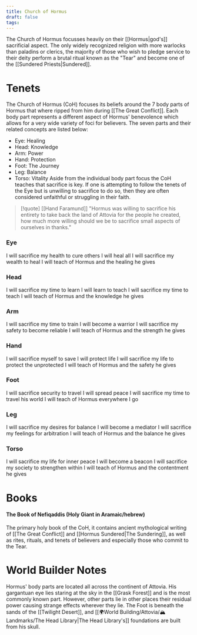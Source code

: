 ```yaml
---
title: Church of Hormus
draft: false
tags:
---
```

The Church of Hormus focusses heavily on their [[Hormus|god's]] sacrificial aspect. The only widely recognized religion with more warlocks than paladins or clerics, the majority of those who wish to pledge service to their deity perform a brutal ritual known as the "Tear" and become one of the [[Sundered Priests|Sundered]].

# Tenets
The Church of Hormus (CoH) focuses its beliefs around the 7 body parts of Hormus that where ripped from him during [[The Great Conflict]]. Each body part represents a different aspect of Hormus' benevolence which allows for a very wide variety of foci for believers. The seven parts and their related concepts are listed below:
- Eye: Healing
- Head: Knowledge
- Arm: Power
- Hand: Protection
- Foot: The Journey
- Leg: Balance
- Torso: Vitality
Aside from the individual body part focus the CoH teaches that sacrifice is key. If one is attempting to follow the tenets of the Eye but is unwilling to sacrifice to do so, then they are often considered unfaithful or struggling in their faith. 
> [!quote] [[Hand Faramund]]
> "Hormus was willing to sacrifice his entirety to take back the land of Attovia for the people he created, how much more willing should we be to sacrifice small aspects of ourselves in thanks."
### Eye
I will sacrifice my health to cure others
I will heal all
I will sacrifice my wealth to heal
I will teach of Hormus and the healing he gives
### Head
I will sacrifice my time to learn
I will learn to teach
I will sacrifice my time to teach
I will teach of Hormus and the knowledge he gives
### Arm
I will sacrifice my time to train
I will become a warrior
I will sacrifice my safety to become reliable
I will teach of Hormus and the strength he gives
### Hand
I will sacrifice myself to save
I will protect life
I will sacrifice my life to protect the unprotected
I will teach of Hormus and the safety he gives
### Foot
I will sacrifice security to travel
I will spread peace
I will sacrifice my time to travel his world
I will teach of Hormus everywhere I go
### Leg
I will sacrifice my desires for balance
I will become a mediator
I will sacrifice my feelings for arbitration
I will teach of Hormus and the balance he gives
### Torso
I will sacrifice my life for inner peace
I will become a beacon
I will sacrifice my society to strengthen within
I will teach of Hormus and the contentment he gives

# Books
#### The Book of Nefiqaddis (Holy Giant in Aramaic/hebrew)
The primary holy book of the CoH, it contains ancient mythological writing of [[The Great Conflict]] and [[Hormus Sundered|The Sundering]], as well as rites, rituals, and tenets of believers and especially those who commit to the Tear.
# World Builder Notes
Hormus' body parts are located all across the continent of Attovia. His gargantuan eye lies staring at the sky in the [[Grask Forest]] and is the most commonly known part. However, other parts lie in other places their residual power causing strange effects wherever they lie. The Foot is beneath the sands of the [[Twilight Desert]], and [[🌍World Building/Attovia/🏔Landmarks/The Head Library|The Head Library's]] foundations are built from his skull. 